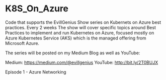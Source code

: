 # K8S_On_Azure
Code that supports the EvillGenius Show series on Kubernets on Azure best practices. Every 2 weeks The show will cover specific topics around Best Practices to implement and run Kubernetes on Azure, focused mostly on Azure Kubernetes Service (AKS) which is the managed offering from Microsoft Azure.

The series will be posted on my Medium Blog as well as YouTube:

Medium: https://medium.com/@evillgenius
YouTube: http://bit.ly/2T0BUJX

Episode 1 - Azure Networking



